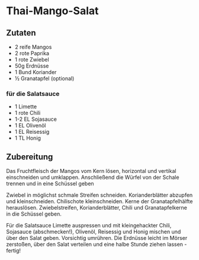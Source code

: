 # Thai-Mango-Salat

## Zutaten
* 2 reife Mangos
* 2 rote Paprika
* 1 rote Zwiebel
* 50g Erdnüsse
* 1 Bund Koriander
* ½ Granatapfel (optional)

### für die Salatsauce
* 1 Limette
* 1 rote Chili
* 1-2 EL Sojasauce
* 1 EL Olivenöl
* 1 EL Reisessig
* 1 TL Honig

## Zubereitung
Das Fruchtfleisch der Mangos vom Kern lösen, horizontal und vertikal
einschneiden und umklappen. Anschließend die Würfel von der Schale trennen und
in eine Schüssel geben

Zwiebel in möglichst schmale Streifen schneiden. Korianderblätter abzupfen und
kleinschneiden. Chilischote kleinschneiden. Kerne der Granatapfelhälfte
herauslösen. Zwiebelstreifen, Korianderblätter, Chili und Granatapfelkerne in
die Schüssel geben.

Für die Salatsauce Limette auspressen und mit kleingehackter Chili, Sojasauce
(abschmecken!), Olivenöl, Reisessig und Honig mischen und über den Salat geben.
Vorsichtig umrühren. Die Erdnüsse leicht im Mörser zerstoßen, über den Salat
verteilen und eine halbe Stunde ziehen lassen - fertig!
